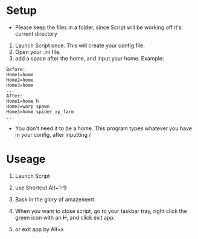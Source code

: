 # Setup
- Please keep the files in a folder, since Script will be working off it's current directory 


1. Launch Script once. This will create your config file. 
2. Open your .ini file. 
3. add a space after the home, and input your home.
Example:
```
Before:
Home1=home
Home2=home
Home3=home
...
After:
Home1=home h
Home2=warp spawn
Home3=home spider_xp_farm
...
```
- You don't need it to be a home. This program types whatever you have in your config, after inputting /
# Useage
1. Launch Script
2. use Shortcut Alt+1-9
3. Bask in the glory of amazement. 

4. When you want to close script, go to your taskbar tray, right click the green icon with an H, and click exit app. 
5. or exit app by Alt+x
